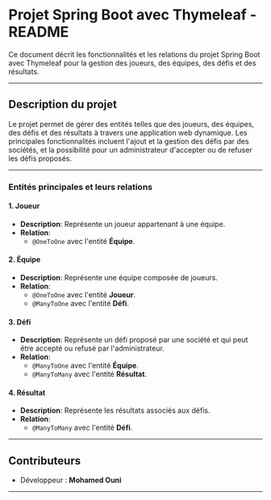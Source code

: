 # Projet Spring Boot avec Thymeleaf - README

Ce document décrit les fonctionnalités et les relations du projet Spring Boot avec Thymeleaf pour la gestion des joueurs, des équipes, des défis et des résultats.

---

## Description du projet
Le projet permet de gérer des entités telles que des joueurs, des équipes, des défis et des résultats à travers une application web dynamique. Les principales fonctionnalités incluent l'ajout et la gestion des défis par des sociétés, et la possibilité pour un administrateur d'accepter ou de refuser les défis proposés.

---

### Entités principales et leurs relations

#### 1. **Joueur**
- **Description**: Représente un joueur appartenant à une équipe.
- **Relation**: 
  - `@OneToOne` avec l'entité **Équipe**.

#### 2. **Équipe**
- **Description**: Représente une équipe composée de joueurs.
- **Relation**:
  - `@OneToOne` avec l'entité **Joueur**.
  - `@ManyToOne` avec l'entité **Défi**.

#### 3. **Défi**
- **Description**: Représente un défi proposé par une société et qui peut être accepté ou refusé par l'administrateur.
- **Relation**:
  - `@ManyToOne` avec l'entité **Équipe**.
  - `@ManyToMany` avec l'entité **Résultat**.

#### 4. **Résultat**
- **Description**: Représente les résultats associés aux défis.
- **Relation**:
  - `@ManyToMany` avec l'entité **Défi**.

---



## Contributeurs
- Développeur : **Mohamed Ouni**

---



